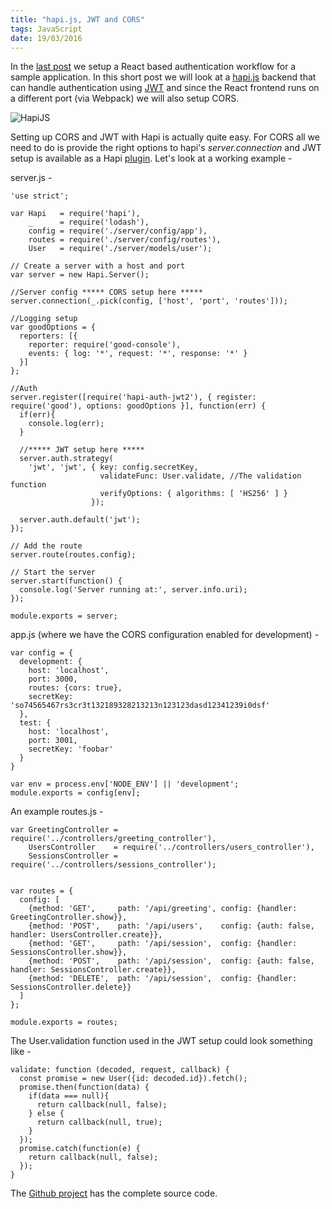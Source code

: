 ```yaml
---
title: "hapi.js, JWT and CORS"
tags: JavaScript
date: 19/03/2016
---
```


In the [last post](http://rockyj.in/2016/03/14/auth_workflow_react.html) we setup a React based authentication workflow for a sample application. In this short post we will look at a [hapi.js](http://hapijs.com/) backend that can handle authentication using [JWT](http://jwt.io/) and since the React frontend runs on a different port (via Webpack) we will also setup CORS.

![HapiJS](/images/hapi.svg "HapiJS")

Setting up CORS and JWT with Hapi is actually quite easy. For CORS all we need to do is provide the right options to hapi's _server.connection_ and JWT setup is available as a Hapi [plugin](https://www.npmjs.com/package/hapi-auth-jwt2). Let's look at a working example -

server.js -

    'use strict';

    var Hapi   = require('hapi'),
        _      = require('lodash'),
        config = require('./server/config/app'),
        routes = require('./server/config/routes'),
        User   = require('./server/models/user');

    // Create a server with a host and port
    var server = new Hapi.Server();

    //Server config ***** CORS setup here *****
    server.connection(_.pick(config, ['host', 'port', 'routes']));

    //Logging setup
    var goodOptions = {
      reporters: [{
        reporter: require('good-console'),
        events: { log: '*', request: '*', response: '*' }
      }]
    };

    //Auth
    server.register([require('hapi-auth-jwt2'), { register: require('good'), options: goodOptions }], function(err) {
      if(err){
        console.log(err);
      }

      //***** JWT setup here *****
      server.auth.strategy(
        'jwt', 'jwt', { key: config.secretKey,
                        validateFunc: User.validate, //The validation function
                        verifyOptions: { algorithms: [ 'HS256' ] }
                      });

      server.auth.default('jwt');
    });

    // Add the route
    server.route(routes.config);

    // Start the server
    server.start(function() {
      console.log('Server running at:', server.info.uri);
    });

    module.exports = server;


app.js (where we have the CORS configuration enabled for development) -

    var config = {
      development: {
        host: 'localhost',
        port: 3000,
        routes: {cors: true},
        secretKey: 'so74565467rs3cr3t132189328213213n123123dasd12341239i0dsf'
      },
      test: {
        host: 'localhost',
        port: 3001,
        secretKey: 'foobar'
      }
    }

    var env = process.env['NODE_ENV'] || 'development';
    module.exports = config[env];
    

An example routes.js -

    var GreetingController = require('../controllers/greeting_controller'),
        UsersController    = require('../controllers/users_controller'),
        SessionsController = require('../controllers/sessions_controller');


    var routes = {
      config: [
        {method: 'GET',     path: '/api/greeting', config: {handler: GreetingController.show}},
        {method: 'POST',    path: '/api/users',    config: {auth: false, handler: UsersController.create}},
        {method: 'GET',     path: '/api/session',  config: {handler: SessionsController.show}},
        {method: 'POST',    path: '/api/session',  config: {auth: false, handler: SessionsController.create}},
        {method: 'DELETE',  path: '/api/session',  config: {handler: SessionsController.delete}}
      ]
    };

    module.exports = routes;

The User.validation function used in the JWT setup could look something like -

    validate: function (decoded, request, callback) {
      const promise = new User({id: decoded.id}).fetch();
      promise.then(function(data) {
        if(data === null){
          return callback(null, false);
        } else {
          return callback(null, true);
        }
      });
      promise.catch(function(e) {
        return callback(null, false);
      });
    }

The [Github project](https://github.com/rocky-jaiswal/lehrer-node) has the complete source code.
